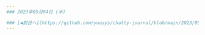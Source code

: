 ```yaml
---
### 2023年05月04日 (木)

### [◀️前日へ](https://github.com/yuasys/chatty-journal/blob/main/2023/05/2023-05-03.md)&emsp;&emsp;&emsp;&emsp;[翌日へ▶️](https://github.com/yuasys/chatty-journal/blob/main/2023/05/2023-05-05.md)
---
```

